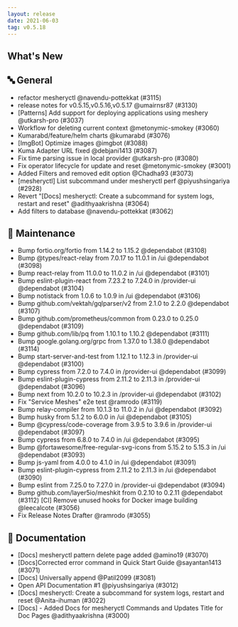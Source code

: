 ```yaml
---
layout: release
date: 2021-06-03
tag: v0.5.18
---
```


## What's New

## 🔤 General

- refactor mesheryctl @navendu-pottekkat (#3115)
- release notes for v0.5.15,v0.5.16,v0.5.17 @umairnsr87 (#3130)
- [Patterns] Add support for deploying applications using meshery @utkarsh-pro (#3037)
- Workflow for deleting current context @metonymic-smokey (#3060)
- Kumarabd/feature/helm charts @kumarabd (#3076)
- [ImgBot] Optimize images @imgbot (#3088)
- Kuma Adapter URL fixed @debjani1413 (#3087)
- Fix time parsing issue in local provider @utkarsh-pro (#3080)
- Fix operator lifecycle for update and reset @metonymic-smokey (#3001)
- Added Filters and removed edit option @Chadha93 (#3073)
- [mesheryctl] List subcommand under mesheryctl perf @piyushsingariya (#2928)
- Revert "[Docs] mesheryctl: Create a subcommand for system logs, restart and reset" @adithyaakrishna (#3064)
- Add filters to database @navendu-pottekkat (#3062)

## 🧰 Maintenance

- Bump fortio.org/fortio from 1.14.2 to 1.15.2 @dependabot (#3108)
- Bump @types/react-relay from 7.0.17 to 11.0.1 in /ui @dependabot (#3098)
- Bump react-relay from 11.0.0 to 11.0.2 in /ui @dependabot (#3101)
- Bump eslint-plugin-react from 7.23.2 to 7.24.0 in /provider-ui @dependabot (#3104)
- Bump notistack from 1.0.6 to 1.0.9 in /ui @dependabot (#3106)
- Bump github.com/vektah/gqlparser/v2 from 2.1.0 to 2.2.0 @dependabot (#3107)
- Bump github.com/prometheus/common from 0.23.0 to 0.25.0 @dependabot (#3109)
- Bump github.com/lib/pq from 1.10.1 to 1.10.2 @dependabot (#3111)
- Bump google.golang.org/grpc from 1.37.0 to 1.38.0 @dependabot (#3114)
- Bump start-server-and-test from 1.12.1 to 1.12.3 in /provider-ui @dependabot (#3100)
- Bump cypress from 7.2.0 to 7.4.0 in /provider-ui @dependabot (#3099)
- Bump eslint-plugin-cypress from 2.11.2 to 2.11.3 in /provider-ui @dependabot (#3096)
- Bump next from 10.2.0 to 10.2.3 in /provider-ui @dependabot (#3102)
- Fix "Service Meshes" e2e test @ramrodo (#3119)
- Bump relay-compiler from 10.1.3 to 11.0.2 in /ui @dependabot (#3092)
- Bump husky from 5.1.2 to 6.0.0 in /ui @dependabot (#3105)
- Bump @cypress/code-coverage from 3.9.5 to 3.9.6 in /provider-ui @dependabot (#3097)
- Bump cypress from 6.8.0 to 7.4.0 in /ui @dependabot (#3095)
- Bump @fortawesome/free-regular-svg-icons from 5.15.2 to 5.15.3 in /ui @dependabot (#3093)
- Bump js-yaml from 4.0.0 to 4.1.0 in /ui @dependabot (#3091)
- Bump eslint-plugin-cypress from 2.11.2 to 2.11.3 in /ui @dependabot (#3090)
- Bump eslint from 7.25.0 to 7.27.0 in /provider-ui @dependabot (#3094)
- Bump github.com/layer5io/meshkit from 0.2.10 to 0.2.11 @dependabot (#3112)
[CI] Remove unused hooks for Docker image building @leecalcote (#3056)
- Fix Release Notes Drafter @ramrodo (#3055)

## 📖 Documentation
- [Docs] mesheryctl pattern delete page added @amino19 (#3070)
- [Docs]Corrected error command in Quick Start Guide @sayantan1413 (#3071)
- [Docs] Universally append @Patil2099 (#3081)
- Open API Documentation #1 @piyushsingariya (#3012)
- [Docs] mesheryctl: Create a subcommand for system logs, restart and reset @Anita-ihuman (#3022)
- [Docs] - Added Docs for mesheryctl Commands and Updates Title for Doc Pages @adithyaakrishna (#3000)